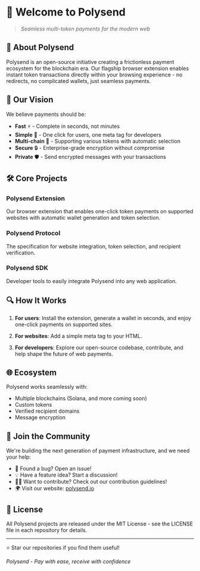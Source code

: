 # 🚀 Welcome to Polysend

> *Seamless multi-token payments for the modern web*

## 💫 About Polysend

Polysend is an open-source initiative creating a frictionless payment ecosystem for the blockchain era. Our flagship browser extension enables instant token transactions directly within your browsing experience - no redirects, no complicated wallets, just seamless payments.

## 🌟 Our Vision

We believe payments should be:
- **Fast** ⚡ - Complete in seconds, not minutes
- **Simple** 🧩 - One click for users, one meta tag for developers
- **Multi-chain** 🔄 - Supporting various tokens with automatic selection
- **Secure** 🔒 - Enterprise-grade encryption without compromise
- **Private** 🛡️ - Send encrypted messages with your transactions

## 🛠️ Core Projects

### Polysend Extension
Our browser extension that enables one-click token payments on supported websites with automatic wallet generation and token selection.

### Polysend Protocol
The specification for website integration, token selection, and recipient verification.

### Polysend SDK
Developer tools to easily integrate Polysend into any web application.

## 🔍 How It Works

1. **For users**: Install the extension, generate a wallet in seconds, and enjoy one-click payments on supported sites.

2. **For websites**: Add a simple meta tag to your HTML.

3. **For developers**: Explore our open-source codebase, contribute, and help shape the future of web payments.

## 🌐 Ecosystem

Polysend works seamlessly with:
- Multiple blockchains (Solana, and more coming soon)
- Custom tokens
- Verified recipient domains
- Message encryption

## 🤝 Join the Community

We're building the next generation of payment infrastructure, and we need your help:

- 🐛 Found a bug? Open an issue!
- 💡 Have a feature idea? Start a discussion!
- 🧑‍💻 Want to contribute? Check out our contribution guidelines!
- 🌍 Visit our website: [polysend.io](https://polysend.io)

## 📜 License

All Polysend projects are released under the MIT License - see the LICENSE file in each repository for details.

---

⭐ Star our repositories if you find them useful!

*Polysend - Pay with ease, receive with confidence*
